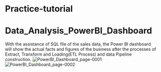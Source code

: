 # Practice-tutorial
# Data_Analysis_PowerBI_Dashboard
With the assistance of SQL file of the sales data, the Power BI dashboard will show the actual facts and figures of the business after the processes of Extract, Transform and Loading(ETL Process) and data Pipeline construction. 
![PowerBI_Dashboard_page-0001](https://user-images.githubusercontent.com/70774888/155896180-5d18a3f5-27a5-430d-9b8e-8f26a66590ac.jpg)
![PowerBI_Dashboard_page-0002](https://user-images.githubusercontent.com/70774888/155896187-4ec68ef5-4a72-449c-be96-9bfa58fbdf37.jpg)
